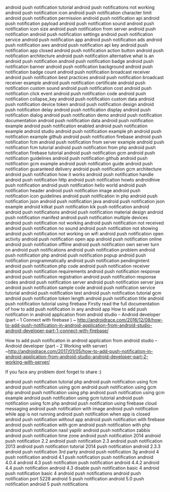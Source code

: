 android push notification tutorial
android push notifications not working
android push notification icon
android push notification character limit
android push notification permission
android push notification api
android push notification payload
android push notification sound
android push notification icon size
android push notification from server
android push notification
android push notification settings
android push notification service
android push notification app
android push notification ads
android push notification aws
android push notification api key
android push notification app closed
android push notification action button
android push notification architecture
android push notification alternative
what is an android push notification
android push notification badge
android push notification banner
android push notification background
android push notification badge count
android push notification broadcast receiver
android push notification best practices
android push notification broadcast receiver example
android push notification certificate
android push notification custom sound
android push notification cost
android push notification click event
android push notification code
android push notification collapse_key
android push notification custom data
android push notification device token
android push notification design
android push notification delay
android push notification display
android push notification dialog
android push notification demo
android push notification documentation
android push notification data
android push notification example
android push notification enabled
android push notification example android studio
android push notification example ph
android push notification example github
android push notification firebase
android push notification fcm
android push notification from server example
android push notification fcm tutorial
android push notification from php
android push notification firebase tutorial
android push notification gcm
android push notification guidelines
android push notification github
android push notification gcm example
android push notification guide
android push notification guaranteed delivery
android push notification gcm architecture
android push notification how it works
android push notification handle
android push notification http
android push notification howto
androidhive push notification
android push notification hello world
android push notification header
android push notification image
android push notification icon guidelines
android push notification in php
android push notification json
android push notification java
android push notification json example
android kitkat push notification
kik push notification android
android push notifications
android push notification material design
android push notification manifest
android push notification multiple devices
android push notification not working
android push notification not received
android push notification no sound
android push notification not showing
android push notification not working on wifi
android push notification open activity
android push notification open app
android push notification online
android push notification offline
android push notification own server
turn on android push notifications
android push notification problem
android push notification php
android push notification popup
android push notification programmatically
android push notification pendingintent
android push notification php code
android push notification receiver
android push notification requirements
android push notification response
android push notification registration
android push notification response codes
android push notification server
android push notification server java
android push notification sample code
android push notification service tutorial
android push notification test
android push notification tutorial gcm
android push notification token length
android push notification title
android push notification tutorial using firebase
Firstly read the full documentation of how to add push notification in any android app
How to add push notification in android application from android studio – Android developer (part – 1 Connect with firebase )
~ http://androidrace.com/2016/12/08/how-to-add-push-notification-in-android-application-from-android-studio-android-developer-part-1-connect-with-firebase/

How to add push notification in android application from android studio – Android developer (part – 2 Working with server)
~http://androidrace.com/2017/01/05/how-to-add-push-notification-in-android-application-from-android-studio-android-developer-part-2-working-with-server/

If you face any problem dont forget to share :) 

android push notification tutorial php
android push notification using fcm
android push notification using gcm
android push notification using gcm php
android push notification using php
android push notification using gcm example
android push notification using gcm tutorial
android push notification using fcm php
android push notification using firebase cloud messaging
android push notification with image
android push notification while app is not running
android push notification when app is closed
android push notification without app
android push notification with firebase
android push notification with gcm
android push notification with php
android push notification nasil yapilir
android push notification zabbix
android push notification time zone
android push notification 2014
android push notification 2.2
android push notification 2.3
android push notification 2013
android push notification tutorial 2014
push notification android 2.3.3
android push notification 3rd party
android push notification 3g
android 4 push notification
android 4.1 push notification
push notification android 4.0.4
android 4.3 push notification
push notification android 4.4.2
android 4.4 push notification
android 4.3 disable push notification
basic 4 android push notification
basic 4 android push notifications
android push notification port 5228
android 5 push notification
android 5.0 push notification
android 5 push notifications
